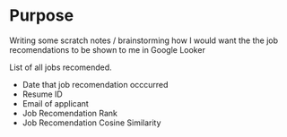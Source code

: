 # Purpose
Writing some scratch notes / brainstorming how I would want the the job recomendations to be shown to me in Google Looker


List of all jobs recomended.
- Date that job recomendation occcurred
- Resume ID
- Email of applicant
- Job Recomendation Rank
- Job Recomendation Cosine Similarity

